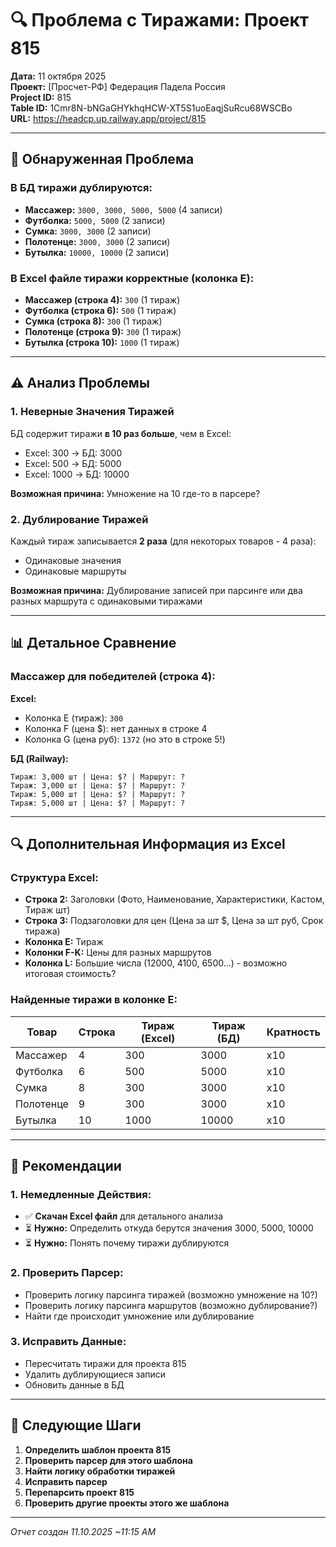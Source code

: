 # 🔍 Проблема с Тиражами: Проект 815

**Дата:** 11 октября 2025  
**Проект:** [Просчет-РФ] Федерация Падела Россия  
**Project ID:** 815  
**Table ID:** 1Cmr8N-bNGaGHYkhqHCW-XT5S1uoEaqjSuRcu68WSCBo  
**URL:** https://headcp.up.railway.app/project/815

---

## 🚨 Обнаруженная Проблема

### В БД тиражи дублируются:
- **Массажер:** `3000, 3000, 5000, 5000` (4 записи)
- **Футболка:** `5000, 5000` (2 записи)
- **Сумка:** `3000, 3000` (2 записи)
- **Полотенце:** `3000, 3000` (2 записи)
- **Бутылка:** `10000, 10000` (2 записи)

### В Excel файле тиражи корректные (колонка E):
- **Массажер (строка 4):** `300` (1 тираж)
- **Футболка (строка 6):** `500` (1 тираж)
- **Сумка (строка 8):** `300` (1 тираж)
- **Полотенце (строка 9):** `300` (1 тираж)
- **Бутылка (строка 10):** `1000` (1 тираж)

---

## ⚠️ Анализ Проблемы

### 1. Неверные Значения Тиражей
БД содержит тиражи **в 10 раз больше**, чем в Excel:
- Excel: 300 → БД: 3000
- Excel: 500 → БД: 5000
- Excel: 1000 → БД: 10000

**Возможная причина:** Умножение на 10 где-то в парсере?

### 2. Дублирование Тиражей
Каждый тираж записывается **2 раза** (для некоторых товаров - 4 раза):
- Одинаковые значения
- Одинаковые маршруты

**Возможная причина:** Дублирование записей при парсинге или два разных маршрута с одинаковыми тиражами

---

## 📊 Детальное Сравнение

### Массажер для победителей (строка 4):

**Excel:**
- Колонка E (тираж): `300`
- Колонка F (цена $): нет данных в строке 4
- Колонка G (цена руб): `1372` (но это в строке 5!)

**БД (Railway):**
```
Тираж: 3,000 шт | Цена: $? | Маршрут: ?
Тираж: 3,000 шт | Цена: $? | Маршрут: ?
Тираж: 5,000 шт | Цена: $? | Маршрут: ?
Тираж: 5,000 шт | Цена: $? | Маршрут: ?
```

---

## 🔍 Дополнительная Информация из Excel

### Структура Excel:
- **Строка 2:** Заголовки (Фото, Наименование, Характеристики, Кастом, Тираж шт)
- **Строка 3:** Подзаголовки для цен (Цена за шт $, Цена за шт руб, Срок тиража)
- **Колонка E:** Тираж
- **Колонки F-K:** Цены для разных маршрутов
- **Колонка L:** Большие числа (12000, 4100, 6500...) - возможно итоговая стоимость?

### Найденные тиражи в колонке E:
| Товар | Строка | Тираж (Excel) | Тираж (БД) | Кратность |
|-------|--------|---------------|-----------|-----------|
| Массажер | 4 | 300 | 3000 | x10 |
| Футболка | 6 | 500 | 5000 | x10 |
| Сумка | 8 | 300 | 3000 | x10 |
| Полотенце | 9 | 300 | 3000 | x10 |
| Бутылка | 10 | 1000 | 10000 | x10 |

---

## 🎯 Рекомендации

### 1. Немедленные Действия:
- ✅ **Скачан Excel файл** для детального анализа
- ⏳ **Нужно:** Определить откуда берутся значения 3000, 5000, 10000
- ⏳ **Нужно:** Понять почему тиражи дублируются

### 2. Проверить Парсер:
- Проверить логику парсинга тиражей (возможно умножение на 10?)
- Проверить логику парсинга маршрутов (возможно дублирование?)
- Найти где происходит умножение или дублирование

### 3. Исправить Данные:
- Пересчитать тиражи для проекта 815
- Удалить дублирующиеся записи
- Обновить данные в БД

---

## 📝 Следующие Шаги

1. **Определить шаблон проекта 815**
2. **Проверить парсер для этого шаблона**
3. **Найти логику обработки тиражей**
4. **Исправить парсер**
5. **Перепарсить проект 815**
6. **Проверить другие проекты этого же шаблона**

---

*Отчет создан 11.10.2025 ~11:15 AM*




